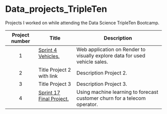 # Data_projects_TripleTen
Projects I worked on while attending the Data Science TripleTen Bootcamp.


| Project number | Title | Description |
| :-----------: | ----------- |----------- |
| 1 | <a href='https://github.com/bethannfrank/TT_Sprint4_vehicles' target=_blank><u>Sprint 4 Vehicles</u>.</a></p> | Web application on Render to visually explore data for used vehicle sales. |
| 2 | Title Project 2 with link | Description Project 2. |
| 3 | Title Project 3 | Description Project 3. |
| 4 | <a href='https://github.com/bethannfrank/TT_Sprint17_FinalProject' target=_blank><u>Sprint 17 Final Project</u>.</a></p> | Using machine learning to forecast customer churn for a telecom operator. 
